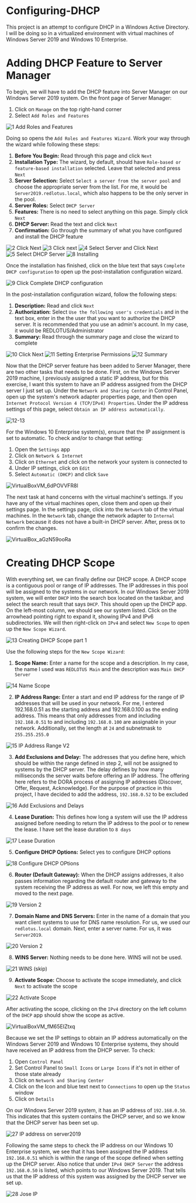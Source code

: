 # Configuring-DHCP

This project is an attempt to configure DHCP in a Windows Active Directory. I will be doing so in a virtualized environment with virtual machines of Windows Server 2019 and Windows 10 Enterprise.

# Adding DHCP Feature to Server Manager

To begin, we will have to add the DHCP feature into Server Manager on our Windows Server 2019 system. On the front page of Server Manager:

1. Click on `Manage` on the top right-hand corner
2. Select `Add Roles and Features`

![1  Add Roles and Features](https://github.com/johnnyh209/Configuring-DHCP/assets/33064730/ba4860ed-1dd5-4c5b-8d81-317ff8761f78)

Doing so opens the `Add Roles and Features Wizard`. Work your way through the wizard while following these steps:

1. **Before You Begin:** Read through this page and click `Next`
2. **Installation Type:** The wizard, by default, should have `Role-based or feature-based installation` selected. Leave that selected and press `Next`
3. **Server Selection:** Select `Select a server from the server pool` and choose the appropriate server from the list. For me, it would be `Server2019.redlotus.local`, which also happens to be the only server in the pool.
4. **Server Roles:** Select `DHCP Server`
5. **Features:** There is no need to select anything on this page. Simply click `Next`
6. **DHCP Server:** Read the text and click `Next`
7. **Confirmation:** Go through the summary of what you have configured and install the DHCP feature

![2  Click Next](https://github.com/johnnyh209/Configuring-DHCP/assets/33064730/133725c4-a8c7-4d27-96ed-b4ff73e79cf2)
![3  Click next](https://github.com/johnnyh209/Configuring-DHCP/assets/33064730/0fcc4d46-a71f-491f-a0e5-8dc9e3f151e2)
![4  Select Server and Click Next](https://github.com/johnnyh209/Configuring-DHCP/assets/33064730/0c8a303f-e268-4f3d-ac66-1eda8c9996ce)
![5  Select DHCP Server](https://github.com/johnnyh209/Configuring-DHCP/assets/33064730/22278d9c-b01a-422c-b6e3-7821464a8957)
![8  Installing](https://github.com/johnnyh209/Configuring-DHCP/assets/33064730/c51fbab2-1775-4b7b-9df1-60f8e57aefc8)

Once the installation has finished, click on the blue text that says `Complete DHCP configuration` to open up the post-installation configuration wizard.

![9  Click Complete DHCP configuration](https://github.com/johnnyh209/Configuring-DHCP/assets/33064730/f364e19c-8c13-4fe2-a5b0-84b1aa187ad0)

In the post-installation configuration wizard, follow the following steps:

1. **Description:** Read and click `Next`
2. **Authorization:** Select `Use the following user's credentials` and in the text box, enter in the the user that you want to authorize the DHCP server. It is recommended that you use an admin's account. In my case, it would be REDLOTUS/Administrator
3. **Summary:** Read through the summary page and close the wizard to complete

![10  Click Next](https://github.com/johnnyh209/Configuring-DHCP/assets/33064730/65b424a9-096f-4fcc-9648-261d1c7c301d)
![11  Setting Enterprise Permissions](https://github.com/johnnyh209/Configuring-DHCP/assets/33064730/76f6c036-4fa5-44f3-ba68-d22d167dda7e)
![12  Summary](https://github.com/johnnyh209/Configuring-DHCP/assets/33064730/e29c366b-f4ac-4309-b7c1-c3f3d5ab5c45)

Now that the DHCP server feature has been added to Server Manager, there are two other tasks that needs to be done. First, on the Windows Server 2019 machine, I previously assigned a static IP address, but for this exercise, I want this system to have an IP address assigned from the DHCP server I just set up. Under the `Network and Sharing Center` in Control Panel, open up the system's network adapter properties page, and then open `Internet Protocol Version 4 (TCP/IPv4) Properties`. Under the IP address settings of this page, select `Obtain an IP address automatically`.

![12-13](https://github.com/johnnyh209/Configuring-DHCP/assets/33064730/444303a5-7aff-456a-bd12-d3a3e16466e8)

For the Windows 10 Enterprise system(s), ensure that the IP assignment is set to automatic. To check and/or to change that setting: 

1. Open the `Settings` app
2. Click on `Network & Internet`
3. Click on `Ethernet` and click on the network your system is connected to
4. Under IP settings, click on `Edit`
5. Select `Automatic (DHCP)` and click `Save`

![VirtualBoxVM_6dPOVVFR8l](https://github.com/johnnyh209/Configuring-DHCP/assets/33064730/af10eff9-6591-4564-a608-b676c2afae44)

The next task at hand concerns with the virtual machine's settings. If you have any of the virtual machines open, close them and open up their settings page. In the settings page, click into the `Network` tab of the virtual machines. In the `Network` tab, change the network adapter to `Internal Network` because it does not have a built-in DHCP server. After, press `OK` to confirm the changes.

![VirtualBox_aGzN59ooRa](https://github.com/johnnyh209/Configuring-DHCP/assets/33064730/2ef5bf0b-c9e8-407c-9543-091721f80e51)

# Creating DHCP Scope

With everything set, we can finally define our DHCP scope. A DHCP scope is a contiguous pool or range of IP addresses. The IP addresses in this pool will be assigned to the systems in our network. In our Windows Server 2019 system, we will enter `DHCP` into the search box located on the taskbar, and select the search result that says `DHCP`. This should open up the DHCP app. On the left-most column, we should see our system listed. Click on the arrowhead pointing right to expand it, showing IPv4 and IPv6 subdirectories. We will then right-click on `IPv4` and select `New Scope` to open up the `New Scope Wizard`.

![13  Creating DHCP Scope part 1](https://github.com/johnnyh209/Configuring-DHCP/assets/33064730/0cb971f0-9f20-4734-853e-62fff0333e5d)

Use the following steps for the `New Scope Wizard`:

1. **Scope Name:** Enter a name for the scope and a description. In my case, the name I used was `REDLOTUS Main` and the description was `Main DHCP Server`
   
![14  Name Scope](https://github.com/johnnyh209/Configuring-DHCP/assets/33064730/35aa5006-e5ed-4a2e-9bba-bf8dc659e5a1)

2. **IP Address Range:** Enter a start and end IP address for the range of IP addresses that will be used in your network. For me, I entered 192.168.0.51 as the starting address and 192.168.0.100 as the ending address. This means that only addresses from and including 
`192.168.0.51` to and including `192.168.0.100` are assignable in your network. Additionally, set the length at `24` and subnetmask to `255.255.255.0`

![15  IP Address Range V2](https://github.com/johnnyh209/Configuring-DHCP/assets/33064730/d681c157-8d8c-44f6-a56d-eca22a5faa1e)

3. **Add Exclusions and Delay:** The addresses that you define here, which should be within the range defined in step 2, will not be assigned to systems by the DHCP server. The delay defines by how many milliseconds the server waits before offering an IP address. The offering here refers to the DORA process of assigning IP addresses (Discover, Offer, Request, Acknowledge). For the purpose of practice in this project, I have decided to add the address, `192.168.0.52` to be excluded

![16  Add Exclusions and Delays](https://github.com/johnnyh209/Configuring-DHCP/assets/33064730/fb4736b9-ef8f-4265-8a7b-1fa7cf44d172)

4. **Lease Duration:** This defines how long a system will use the IP address assigned before needing to return the IP address to the pool or to renew the lease. I have set the lease duration to `8 days`

![17  Lease Duration](https://github.com/johnnyh209/Configuring-DHCP/assets/33064730/73382332-5969-42e3-8b86-5c989d28534a)

5. **Configure DHCP Options:** Select yes to configure DHCP options

![18  Configure DHCP OPtions](https://github.com/johnnyh209/Configuring-DHCP/assets/33064730/5afdc2c8-a24a-4289-8c00-6c9fa5f03c1f)

6. **Router (Default Gateway):** When the DHCP assigns addresses, it also passes information regarding the default router and gateway to the system receiving the IP address as well. For now, we left this empty and moved to the next page.

![19  Version 2](https://github.com/johnnyh209/Configuring-DHCP/assets/33064730/c15e13c3-dd8f-429f-8b14-2ae01304c9a5)

7. **Domain Name and DNS Servers:** Enter in the name of a domain that you want client systems to use for DNS name resolution. For us, we used our `redlotus.local` domain. Next, enter a server name. For us, it was `Server2019`. 

![20  Version 2](https://github.com/johnnyh209/Configuring-DHCP/assets/33064730/1a341b6a-09cb-48b0-83f2-3a5eee6335c8)

8. **WINS Server:** Nothing needs to be done here. WINS will not be used.

![21  WINS (skip)](https://github.com/johnnyh209/Configuring-DHCP/assets/33064730/f8e8a974-2336-4d05-b5f9-a45b068026cc)

9. **Activate Scope:** Choose to activate the scope immediately, and click `Next` to activate the scope

![22  Activate Scope](https://github.com/johnnyh209/Configuring-DHCP/assets/33064730/4be4c987-fa57-46ea-8a3a-f9eeda8d37d9)

After activating the scope, clicking on the `IPv4` directory on the left column of the `DHCP` app should show the scope as active.

![VirtualBoxVM_fM65EIZtxq](https://github.com/johnnyh209/Configuring-DHCP/assets/33064730/606db14a-41b8-4998-991b-4bf9e32ac8b3)

Because we set the IP settings to obtain an IP address automatically on the Windows Server 2019 and Windows 10 Enterprise systems, they should have received an IP address from the DHCP server. To check: 

1. Open `Control Panel`
2. Set Control Panel to `Small Icons` or `Large Icons` if it's not in either of those state already
3. Click on `Network and Sharing Center`
4. Click on the Icon and blue text next to `Connections` to open up the `Status` window
5. Click on `Details`

On our Windows Server 2019 system, it has an IP address of `192.168.0.50`. This indicates that this system contains the DHCP server, and so we know that the DHCP server has been set up.

![27  IP address on server2019](https://github.com/johnnyh209/Configuring-DHCP/assets/33064730/92319271-8223-4db3-9ac9-ab63f430a8fa)

Following the same steps to check the IP address on our Windows 10 Enterprise system, we see that it has been assigned the IP address `192.168.0.51` which is within the range of the scope defined when setting up the DHCP server. Also notice that under `IPv4 DHCP Server` the address `192.168.0.50` is listed, which points to our Windows Server 2019. That tells us that the IP address of this system was assigned by the DHCP server we set up.

![28  Jose IP](https://github.com/johnnyh209/Configuring-DHCP/assets/33064730/791cb10c-a8f9-4d12-ac93-1a0b0b0db954)
